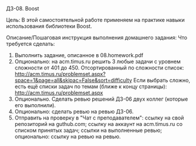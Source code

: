 ДЗ-08. Boost

Цель:
В этой самостоятельной работе применяем на практике навыки использования библиотеки Boost.


Описание/Пошаговая инструкция выполнения домашнего задания:
Что требуется сделать:

1. Выполнить задание, описанное в 08.homework.pdf
2. Опционально: на acm.timus.ru решить 3 любые задачи с уровнем сложности от 401 до 450.
Отсортированный по сложности список:
http://acm.timus.ru/problemset.aspx?space=1&page=all&skipac=False&sort=difficulty
Если выбрать сложно, есть ещё списки задач по темам (ближе к концу страницы):
http://acm.timus.ru/problemset.aspx
3. Опционально. Сделать ревью решений ДЗ-06 двух коллег (которые его выполнили).
4. Опционально: сделать ревью на ревью ДЗ-06.
5. Отправить на проверку в "Чат с преподавателем":
ссылку на свой репозиторий на guthub.com;
ссылку на аккаунт на acm.timus.ru со списком принятых задач;
ссылки на выполненные ревью;
опционально: ссылку на ревью на ревью.